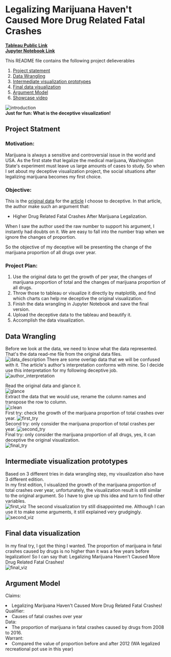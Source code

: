 # Legalizing Marijuana Haven't Caused More Drug Related Fatal Crashes 

[**Tableau Public Link** ](https://public.tableau.com/profile/yuhao.wang#!/vizhome/Final_Version/Sheet1?publish=yes)  
[**Jupyter Notebook Link**](https://github.com/HowellWang/Data_Viz_HW/blob/master/Deceptive/Deceptive_Visualization.ipynb)

This README file contains the following project delieverables

1. [Project statement](#1)
2. [Data Wrangling](#2)
3. [Intermediate visualization prototypes](#3)
4. [Final data visualization](#4)
5. [Argument Model](#5)
6. [Showcase video](#6)

![introduction](img/Introduction.JPG)<br/>
<b>Just for fun: What is the deceptive visualization!</b>

## <a name="1"></a>Project Statment 

### Motivation:

Marijuana is always a sensitive and controversial issue in the world and USA. As the first state that legalize the medical marijuana, Washington State's experiment must leave us large amounts of cases to study. So when I set about my deceptive visualization project, the social situations after legalizing marijuana becomes my first choice.

### Objective:
This is the [original data](http://wtsc.wa.gov/download/2388/Washington2008-2015.xls) for the [article](http://www.mcoscillator.com/learning_center/weekly_chart/higher_drug_related_fatal_crashes_after_marijuana_legalization/) I choose to deceptive. In that article, the author make such an argument that:

 * Higher Drug Related Fatal Crashes After Marijuana Legalization.

When I saw the author used the raw number to support his argument, I instantly had doubts on it. We are easy to fall into the number trap when we ignore the changes of proportion. <br/>

So the objective of my deceptive will be presenting the change of the marijuana proportion of all drugs over year. 

### Project Plan:
1. Use the original data to get the growth of per year, the changes of marijuana proportion of total and the changes of marijuana proportion of all drugs.
1. Throw those to tableau or visualize it directly by matplotlib, and find which charts can help me deceptive the original visualization.
1. Finish the data wrangling in Jupyter Notebook and save the final version.
1. Upload the deceptive data to the tableau and beautify it.
1. Accomplish the data visualization.

## <a name="2"></a>Data Wrangling
Before we look at the data, we need to know what the data represented. That's the data read-me file from the original data files.<br />
![data_description](img/data_description.png)
There are some overlap data that we will be confused with it. The article's author's interpretation conforms with mine. So I decide use this interpretation for my following deceptive job.<br/>
![author_interpretation](img/author's_data_description.png)

Read the original data and glance it.<br />
![glance](img/Glance.png)<br/>
Extract the data that we would use, rename the column names and transpose the row to column.<br />
![clean](img/first_clean.png)<br/>
First try: check the growth of the marijuana proportion of total crashes over year.
![first_try](img/first_try.png)<br />
Second try: only consider the marijuana proportion of total crashes per year.
![second_try](img/second_try.png)<br />
Final try: only consider the marijuana proportion of all drugs, yes, it can deceptive the original visualization.<br />
![final_try](img/final_try.png)

## <a name="3"></a>Intermediate visualization prototypes
Based on 3 different tries in data wrangling step, my visualization also have 3 different edition.<br />
In my first edition, I visualized the growth of the marijuana proportion of total crashes over year, unfortunately, the visualization result is still similar to the original argument. So I have to give up this idea and turn to find other variables.<br/>
![first_viz](img/first_viz.png)
The second visualization try still disappointed me. Although I can use it to make some arguments, it still explained very grudgingly.<br />
![second_viz](img/second_viz.png)
## <a name="4"></a>Final data visualization

In my final try, I got the thing I wanted. The proportion of marijuana in fatal crashes caused by drugs is no higher than it was a few years before legalization! So I can say that: Legalizing Marijuana Haven't Caused More Drug Related Fatal Crashes!<br/>
![final_viz](img/final_viz.png)

## <a name="5"></a>Argument Model
Claims:
<li>Legalizing Marijuana Haven't Caused More Drug Related Fatal Crashes!</li>
Qualifier:
<li>Causes of fatal crashes over year</li>
Data:
<li>The proportion of marijuana in fatal crashes caused by drugs from 2008 to 2016.</li>
Warrant:
<li>Compared the value of proportion before and after 2012 (WA legalized recreational pot use in this year)</li>

 
 

